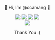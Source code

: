 <div align=center>
<p>👋 Hi, I’m @ccamang 👋</p>

<div>
<img src="https://img.shields.io/badge/HTML-white?style=for-the-badge&logo=HTML5&logoColor=#E34F26"/>
<img src="https://img.shields.io/badge/CSS-white?style=for-the-badge&logo=CSS3&logoColor=#1572B6"/>
<img src="https://img.shields.io/badge/Javascript-white?style=for-the-badge&logo=JavaScript&logoColor=#F7DF1E"/>
<img src="https://img.shields.io/badge/React-white?style=for-the-badge&logo=React&logoColor=#61DAFB"/>
</div>

<div>
<img src="https://img.shields.io/badge/Node.js-white?style=for-the-badge&logo=Node.js&logoColor=#339933"/>
</div>
  
<p>Thank You :)</p>

</div>
